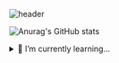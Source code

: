 
![header](https://capsule-render.vercel.app/api?type=waving&color=003B46&height=200&section=header&text=Welcome%20to-nl-YeongSeo's%20Github!&fontSize=70&fontColor=FFA500)

![Anurag's GitHub stats](https://github-readme-stats.vercel.app/api?username=Nayeongseo&show_icons=true&title_color=FFA500&bg_color=346473&text_color=FFCB46)

<details>
  <summary>
    🌱 I’m currently learning...
  </summary>
    Baekjoon: https://www.acmicpc.net/workbook/view/1152
</details>



<!--
**Nayeongseo/Nayeongseo** is a ✨ _special_ ✨ repository because its `README.md` (this file) appears on your GitHub profile.
FFA500
Here are some ideas to get you started:

[![Top Langs](https://github-readme-stats.vercel.app/api/top-langs/?username=Nayeongseo)](https://github.com/anuraghazra/github-readme-stats)

- 🔭 I’m currently working on ...
- 🌱 I’m currently learning ...
- 👯 I’m looking to collaborate on ...
- 🤔I’m looking for help with ...
- 💬 Ask me about ...
- 📫 How to reach me: ...
- 😄 Pronouns: ...
- ⚡ Fun fact: ...
-->
